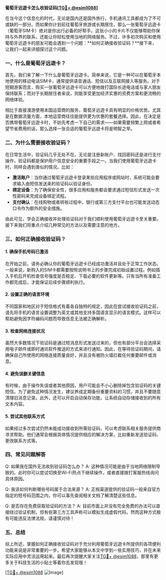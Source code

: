 **葡萄牙远遊卡怎么收验证码[[TG💪+ @esim1088](https://t.me/s/esim1088)]**

在当今这个信息化的时代，无论是国内还是国外旅行，手机通讯工具都成为了不可或缺的一部分。而如果你计划前往葡萄牙旅游或长期居住，那么一张葡萄牙远遊卡（葡萄牙SIM卡）绝对是你出行必备的好帮手。这张小小的卡片不仅能够帮助你保持与外界的联系，还能让你轻松使用当地的网络服务。不过，许多初次购买和使用葡萄牙远遊卡的朋友可能会遇到一个问题：**如何正确接收验证码？**接下来，让我们一起来详细探讨这个问题。

### 一、什么是葡萄牙远遊卡？

首先，我们来了解一下什么是葡萄牙远遊卡。简单来说，它是一种可以在葡萄牙本地使用的移动电话SIM卡，通常提供语音通话、短信以及互联网接入等服务。对于短期游客而言，购买一张葡萄牙远遊卡可以方便地拨打国际长途电话或与家人朋友保持联系；而对于长期居住者来说，则能享受更加经济实惠的资费方案和更流畅的网络体验。

相比于直接漫游使用本国运营商的服务，葡萄牙远遊卡具有明显的价格优势。尤其是在数据流量方面，本地运营商往往能提供更为优惠的套餐选择。因此，在决定是否携带葡萄牙远遊卡时，不妨先考虑一下自己的需求——如果需要频繁上网或者希望节省费用的话，那么选择一张合适的葡萄牙远遊卡将是明智之举。

### 二、为什么需要接收验证码？

在日常生活中，验证码几乎无处不在。无论是注册新账户、找回密码还是进行支付操作，验证码都是保护用户信息安全的重要手段之一。当我们使用葡萄牙远遊卡时，同样会遇到类似的情况。比如：

- **激活账户**：当你通过葡萄牙远遊卡登录某些应用程序或网站时，系统可能会要求输入由短信发送来的验证码以验证身份。
- **绑定设备**：为了确保安全性，很多应用和服务都会要求通过短信形式发送一次性密码来完成设备绑定流程。
- **支付确认**：在线购物或者转账过程中，银行或第三方支付平台也可能发送动态口令作为额外的安全措施。

由此可见，学会正确接收并处理验证码对于我们顺利使用葡萄牙远遊卡至关重要。接下来我们将重点介绍几种常见的方法以及需要注意的地方。

### 三、如何正确接收验证码？

#### 1. 确保手机号码已激活
在开始之前，请务必确认你的葡萄牙远遊卡已经成功激活并且处于正常工作状态。一般来说，新购入的SIM卡都需要按照说明书上的步骤完成初始设置过程。例如插入手机后开机检查信号强度是否稳定、下载必要的软件更新等。只有当所有准备工作都完成后，才能保证后续步骤顺利执行。

#### 2. 设置正确的语言环境
不同国家和地区对于短信格式有着各自独特的规定，因此在尝试接收验证码之前，请先将手机的语言设置调整为英文或其他支持多国语言显示的语言模式。这样可以帮助避免因字符编码问题而导致信息无法被正确解析。

#### 3. 检查网络连接状况
虽然大多数情况下验证码是通过短消息形式发送过来的，但也有部分平台会选择采用电子邮件或即时通讯软件推送的方式来进行通知。因此，在等待验证码期间，请确保自己所使用的网络连接质量良好，并且没有被防火墙拦截任何重要邮件或消息。

#### 4. 避免误删关键信息
有时候，由于操作失误或者其他原因，用户可能会不小心删除掉包含验证码的关键短信。为了避免这种情况发生，建议养成定期备份重要资料的习惯，并且不要随意清理旧消息记录。此外，还可以开启自动保存功能，让系统自动存储接收到的所有文本内容。

#### 5. 尝试其他联系方式
如果经过多次尝试仍然未能成功接收到所需验证码，可以考虑联系相关服务提供商寻求帮助。他们通常会根据具体情况提供相应的解决方案，比如重新发送验证码、更改联系方式等。

### 四、常见问题解答

Q: 如果我在国外无法收到验证码怎么办？
A: 这种情况可能是由于当地网络限制导致的。此时你可以尝试切换至Wi-Fi热点下继续操作，或者直接拨打客服热线询问具体原因。

Q: 我该如何判断哪些号码属于合法来源？
A: 正规渠道提供的验证码一般来自官方指定的短号码范围之内，你可以事先查阅相关文档了解清楚这些信息。

Q: 是否存在免费获取验证码的方法？
A: 目前市面上并没有完全免费的办法可以直接绕过验证机制，但有些第三方工具声称可以模拟生成虚假代码，然而这种方式极有可能违反法律法规，请谨慎对待！

### 五、总结

综上所述，掌握如何正确接收验证码对于充分利用葡萄牙远遊卡所提供的各项便利功能来说是非常重要的一步。希望大家能够从本文中学到一些实用技巧，并在未来实际应用中灵活运用起来。最后再次提醒大家关注[TG💪+ @esim1088](https://t.me/s/esim1088)，那里有更多关于科技生活的小贴士等着你去发现哦！

[[TG💪+ @esim1088](https://t.me/s/esim1088) ![Image](https://i.postimg.cc/4NQfJmqS/Snipaste-2025-05-13-00-14-12.png)]